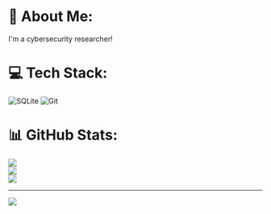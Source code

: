 # 💫 About Me:
I'm a cybersecurity researcher!


# 💻 Tech Stack:
![SQLite](https://img.shields.io/badge/sqlite-%2307405e.svg?style=for-the-badge&logo=sqlite&logoColor=white) ![Git](https://img.shields.io/badge/git-%23F05033.svg?style=for-the-badge&logo=git&logoColor=white)
# 📊 GitHub Stats:
![](https://github-readme-stats.vercel.app/api?username=kaizen6777&theme=dark&hide_border=false&include_all_commits=false&count_private=false)<br/>
![](https://github-readme-streak-stats.herokuapp.com/?user=kaizen6777&theme=dark&hide_border=false)<br/>
![](https://github-readme-stats.vercel.app/api/top-langs/?username=kaizen6777&theme=dark&hide_border=false&include_all_commits=false&count_private=false&layout=compact)

---
[![](https://visitcount.itsvg.in/api?id=kaizen6777&icon=0&color=0)](https://visitcount.itsvg.in)

<!-- Proudly created with GPRM ( https://gprm.itsvg.in ) -->
